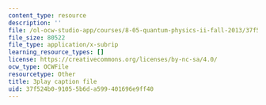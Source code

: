 ```yaml
---
content_type: resource
description: ''
file: /ol-ocw-studio-app/courses/8-05-quantum-physics-ii-fall-2013/37f524b091055b6da599401696e9ff40_8yvmHBGcNbg.vtt
file_size: 80522
file_type: application/x-subrip
learning_resource_types: []
license: https://creativecommons.org/licenses/by-nc-sa/4.0/
ocw_type: OCWFile
resourcetype: Other
title: 3play caption file
uid: 37f524b0-9105-5b6d-a599-401696e9ff40
---
```


